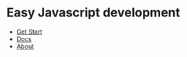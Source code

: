 <h1>Easy Javascript development</h1>
<ul>

<li>
  <a href="https://ossvahid.github.io/easyjs.github.io/index.html"  target="_blank">Get Start</a>

</li>
<li>
  <a href="https://ossvahid.github.io/easyjs.github.io/docs.html" target="_blank">Docs</a>

</li>
<li>
  <a href="https://ossvahid.github.io/easyjs.github.io/about.html"  target="_blank">About</a>

</li>


</ul>